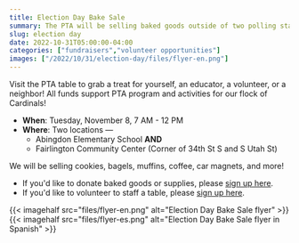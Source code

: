 ```yaml
--- 
title: Election Day Bake Sale
summary: The PTA will be selling baked goods outside of two polling stations on Tuesday, November 8.
slug: election day
date: 2022-10-31T05:00:00-04:00
categories: ["fundraisers","volunteer opportunities"]
images: ["/2022/10/31/election-day/files/flyer-en.png"]
---
```


Visit the PTA table to grab a treat for yourself, an educator, a volunteer, or a neighbor! All funds support PTA program and activities for our flock of Cardinals!

- **When**: Tuesday, November 8, 7 AM - 12 PM
- **Where**: Two locations ⁠—
    - Abingdon Elementary School **AND**
    - Fairlington Community Center (Corner of 34th St S and S Utah St)

We will be selling cookies, bagels, muffins, coffee, car magnets, and more!

- If you'd like to donate baked goods or supplies, please [sign up here](https://www.signupgenius.com/go/10c0948aba629a2fa7-election).
- If you'd like to volunteer to staff a table, please [sign up here](https://www.signupgenius.com/go/10c0948aba629a2fa7-election1).

{{< imagehalf src="files/flyer-en.png" alt="Election Day Bake Sale flyer" >}}
{{< imagehalf src="files/flyer-es.png" alt="Election Day Bake Sale flyer in Spanish" >}}